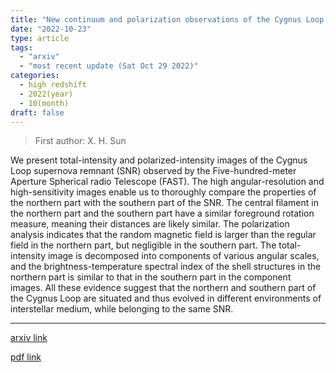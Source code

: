```yaml
---
title: "New continuum and polarization observations of the Cygnus Loop with FAST II. Images and analyses"
date: "2022-10-23"
type: article
tags:
  - "arxiv"
  - "most recent update (Sat Oct 29 2022)"
categories:
  - high redshift
  - 2022(year)
  - 10(month)
draft: false
---
```


> First author: X. H. Sun

 We present total-intensity and polarized-intensity images of the Cygnus Loop
supernova remnant (SNR) observed by the Five-hundred-meter Aperture Spherical
radio Telescope (FAST). The high angular-resolution and high-sensitivity images
enable us to thoroughly compare the properties of the northern part with the
southern part of the SNR. The central filament in the northern part and the
southern part have a similar foreground rotation measure, meaning their
distances are likely similar. The polarization analysis indicates that the
random magnetic field is larger than the regular field in the northern part,
but negligible in the southern part. The total-intensity image is decomposed
into components of various angular scales, and the brightness-temperature
spectral index of the shell structures in the northern part is similar to that
in the southern part in the component images. All these evidence suggest that
the northern and southern part of the Cygnus Loop are situated and thus evolved
in different environments of interstellar medium, while belonging to the same
SNR.

---
[arxiv link](http://arxiv.org/abs/2210.12588v1)

[pdf link](http://arxiv.org/pdf/2210.12588v1)